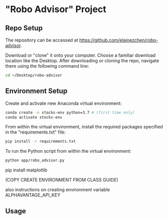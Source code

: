 # "Robo Advisor" Project

## Repo Setup

The repository can be accessed at https://github.com/elainezchen/robo-advisor. 

Download or "clone" it onto your computer. Choose a familiar download location like the Desktop. After downloading or cloning the repo, navigate there using the following command line:

```sh
cd ~/Desktop/robo-advisor
```

## Environment Setup

Create and activate new Anaconda virtual environment:

```sh
conda create -n stocks-env python=3.7 # (first time only)
conda activate stocks-env
```
From within the virtual environment, install the required packages specified in the "requirements.txt" file:

```sh
pip install -r requirements.txt
```

To run the Python script from within the virtual environment:
```sh
python app/robo_advisor.py
```

pip install matplotlib

(COPY CREATE ENVIRONMENT FROM CLASS GUIDE)


also instructions on creating environment variable ALPHAVANTAGE_API_KEY

## Usage